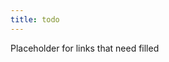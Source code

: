 ```yaml
---
title: todo
---
```


Placeholder for links that need filled

<!-- 

Emergency ideas
- describe the performance gain in trx performance. Fell for fallacy of the in-memory doc selection being fast (not deep, ID lookup usually fast). Not the case here.
- Describe gotchas in ionide test debugging (need processid returned in console only when in debug mode, need to continue for breakpoints to load)
- .C# adding type aliases! https://learn.microsoft.com/en-us/dotnet/csharp/whats-new/csharp-12#alias-any-type. A significant tool for domain modeling, especially if you want to incrementally refactor to semantic names
- useful randomness methods for in .NET 8 https://learn.microsoft.com/en-us/dotnet/core/whats-new/dotnet-8#methods-for-working-with-randomness. Implemented these myself too many times
- Interested to see where C# will go with these AOP features https://learn.microsoft.com/en-us/dotnet/csharp/whats-new/csharp-12#interceptors. Personally, I no longer see meta-programming based AOP as especially desirable. A good dependency inversion strategy achieves much of the value. Though, this could centralize some rather deterministic situations like authorization or logging decorators.
  - should investigate more before writing about it https://github.com/dotnet/roslyn/blob/main/docs/features/interceptors.md

backup idea queue
- FsCheck saga
  - better understanding delegates (target issue) 
- try to make some incremental duck examples?? (demonstrate working through a duck? maybe skip through several stages to show techniques/questions applied at those stages)
- OCP Q&A add-on post
- Explore https://en.wikipedia.org/wiki/Bloom%27s_taxonomy and https://blog.edmentum.com/webb%E2%80%99s-depth-knowledge-framework-basics as a means of more effective/intentional question asking
- Standards over control? 
  - I think I want more application with this before I give it a dedicated post
  - flow over prediction related to distributed architecture over central planning (might have more info in my Scaling Architecture Conversationally notes) -> Decentralized decision making means faster feedback loops, greater scalability. 
  - Refine the guardrails/SOP over controling specifics. Not easy though.
- I can probably wring a post or two out of my Ionide contributions 
  - maybe talking about minimal parameters / the refactoring I did early on could be a good case study in information hiding and how to choose parameters
    - maybe frame as: I can see how all this would be considered helpers to improve readability of the main flow, but now I want to reuse parts of this and their current parameters don't let me do that. Need to identify the core reusable logic, isolate it, and require only the parameters needed for that bit of logic. Refactoring that first, then I can use the logic in my new flow when I add it. 
  - probably just show of some of the challenges I was able to overcome (multiple sources, not all aligned; updating from code)
  - can probably do a high-level one that's essentially just the PR

Longer-form 
- NOTE: don't try tackling these as one great series. I think it'll be easier to tackle them as individual posts (maybe give them a tag or a retroactive series so people can work through the similar posts)
- What's your duck process applied to construction process in concrete technique demonstrations (probably many posts)
  - interpolation (via logs, commenting, breakpoints, etc)
  - NOTE: perhaps some of these examples follow SPEAC so we can also show that in these examples too. Possibly as a driver of sorts (inconsistent level of abstraction / reads smoothly, implementation-specific concerns in signature, need to add an alternative implementation, etc)
  - a Driver-based loop (namely with tests, then some refactorings)
  - Dealing with some legacy code (strangler and related) -> a multi-phase refactor is a sort of hypothesis about what would make a better shape/api/factoring and then you give it a limited trial without turning everthing over 
  - remember to tie things back to test-hypothesis and increments
-->
